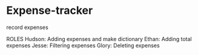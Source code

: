 # Expense-tracker
record expenses

ROLES
Hudson: Adding expenses and make dictionary
Ethan: Adding total expenses 
Jesse: Filtering expenses
Glory: Deleting expenses
